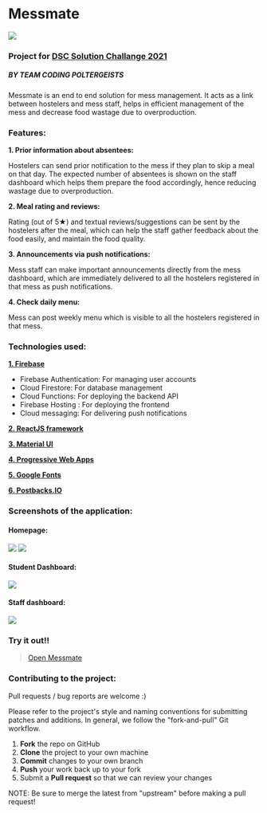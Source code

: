 # Messmate
[![](https://res.cloudinary.com/ishaanmehta4/image/upload/c_scale,w_150/v1616932485/favicon_nckriy.png)](https://res.cloudinary.com/ishaanmehta4/image/upload/c_scale,w_150/v1616932485/favicon_nckriy.png)
### Project for [DSC Solution Challange 2021](https://developers.google.com/community/dsc-solution-challenge "DSC Solution Challange 2021")
##### BY TEAM CODING POLTERGEISTS
Messmate is an end to end solution for mess management. It acts as a link between hostelers and mess staff, helps in efficient management of the mess and decrease food wastage due to overproduction.


### Features:
**1. Prior information about absentees:**

Hostelers can send prior notification to the mess if they plan to skip a meal on that day. The expected number of absentees is shown on the staff dashboard which helps them prepare the food accordingly, hence reducing wastage due to overproduction.
   
**2. Meal rating and reviews:**

Rating (out of 5★) and textual reviews/suggestions can be sent by the hostelers after the meal, which can help the staff gather feedback about the food easily, and maintain the food quality.
   
**3. Announcements via push notifications:**

Mess staff can make important announcements directly from the mess dashboard, which are immediately delivered to all the hostelers registered in that mess as push notifications.
   
**4. Check daily menu:**

Mess can post weekly menu which is visible to all the hostelers registered in that mess.


### Technologies used:
**[1. Firebase](https://firebase.google.com/ "1. Firebase")**
- Firebase Authentication: For managing user accounts
- Cloud Firestore: For database management 
- Cloud Functions: For deploying the backend API
- Firebase Hosting : For deploying the frontend
- Cloud messaging: For delivering push notifications 

**[2. ReactJS framework](https://reactjs.org/ "2. ReactJS framework")**

**[3. Material UI](https://material-ui.com/ "3. Material UI")**

**[4. Progressive Web Apps ](https://web.dev/progressive-web-apps/ "4. Progressive Web Apps ")**

**[5. Google Fonts](https://fonts.google.com/ "5. Google Fonts")**

**[6. Postbacks.IO](https://www.postbacks.io/ "6. Postbacks.IO")**


### Screenshots of the application:
#### Homepage:
[![](https://res.cloudinary.com/ishaanmehta4/image/upload/v1616931580/ss1_vzkszd.jpg)](https://res.cloudinary.com/ishaanmehta4/image/upload/v1616931580/ss1_vzkszd.jpg)
[![](https://res.cloudinary.com/ishaanmehta4/image/upload/v1616932099/ss8_xpzsm1.jpg)](https://res.cloudinary.com/ishaanmehta4/image/upload/v1616932099/ss8_xpzsm1.jpg)
#### Student Dashboard:
[![](https://res.cloudinary.com/ishaanmehta4/image/upload/v1616931663/ss2_ctzypg.jpg)](https://res.cloudinary.com/ishaanmehta4/image/upload/v1616931663/ss2_ctzypg.jpg)
#### Staff dashboard:
[![](https://res.cloudinary.com/ishaanmehta4/image/upload/v1616932264/ss11_ggknon.jpg)](https://res.cloudinary.com/ishaanmehta4/image/upload/v1616932264/ss11_ggknon.jpg)


### Try it out!!
> [Open Messmate](https://mess-mate-305104.web.app/ "Open Messmate")


### Contributing to the project:
Pull requests / bug reports are welcome :)

Please refer to the project's style and naming conventions for submitting patches and additions. In general, we follow the "fork-and-pull" Git workflow.

 1. **Fork** the repo on GitHub
 2. **Clone** the project to your own machine
 3. **Commit** changes to your own branch
 4. **Push** your work back up to your fork
 5. Submit a **Pull request** so that we can review your changes

NOTE: Be sure to merge the latest from "upstream" before making a pull request!
